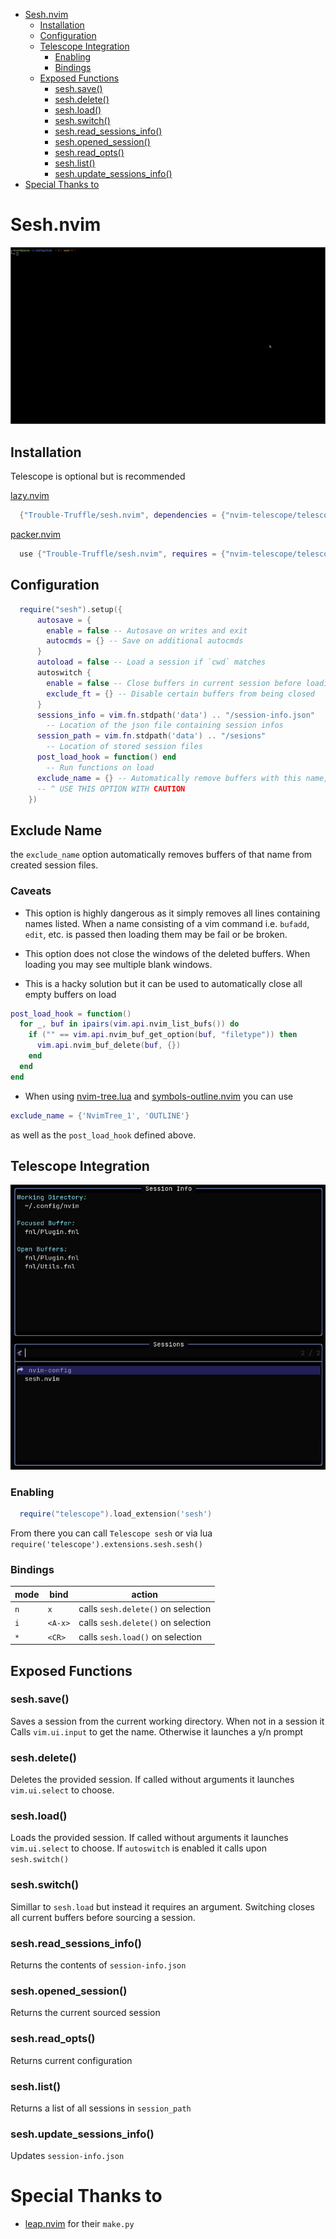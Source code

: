<!--toc:start-->

- [Sesh.nvim](#seshnvim)
  - [Installation](#installation)
  - [Configuration](#configuration)
  - [Telescope Integration](#telescope-integration)
    - [Enabling](#enabling)
    - [Bindings](#bindings)
  - [Exposed Functions](#exposed-functions)
    - [sesh.save()](#seshsave)
    - [sesh.delete()](#seshdelete)
    - [sesh.load()](#seshload)
    - [sesh.switch()](#seshswitch)
    - [sesh.read_sessions_info()](#seshreadsessionsinfo)
    - [sesh.opened_session()](#seshopenedsession)
    - [sesh.read_opts()](#seshreadopts)
    - [sesh.list()](#seshlist)
    - [sesh.update_sessions_info()](#seshupdatesessionsinfo)
- [Special Thanks to](#special-thanks-to)
<!--toc:end-->

# Sesh.nvim

![Usage](./data/Sample.gif)

## Installation

Telescope is optional but is recommended

[lazy.nvim](https://github.com/folke/lazy.nvim)

```lua
  {"Trouble-Truffle/sesh.nvim", dependencies = {"nvim-telescope/telescope.nvim"}}
```

[packer.nvim](https://github.com/wbthomason/packer.nvim)

```lua
  use {"Trouble-Truffle/sesh.nvim", requires = {"nvim-telescope/telescope.nvim"}}"}
```

## Configuration

```lua
  require("sesh").setup({
      autosave = {
        enable = false -- Autosave on writes and exit
        autocmds = {} -- Save on additional autocmds
      }
      autoload = false -- Load a session if `cwd` matches
      autoswitch {
        enable = false -- Close buffers in current session before loading
        exclude_ft = {} -- Disable certain buffers from being closed
      }
      sessions_info = vim.fn.stdpath('data') .. "/session-info.json"
        -- Location of the json file containing session infos
      session_path = vim.fn.stdpath('data') .. "/sesions"
        -- Location of stored session files
      post_load_hook = function() end 
        -- Run functions on load
      exclude_name = {} -- Automatically remove buffers with this name, see ## Exclude Name
      -- ^ USE THIS OPTION WITH CAUTION
    })
```

## Exclude Name

the `exclude_name` option automatically removes buffers of that name from created session files.

### Caveats

- This option is highly dangerous as it simply removes all lines containing names listed. When a name consisting of a vim command i.e. `bufadd`, `edit`, etc. is passed then loading them may be fail or be broken.

- This option does not close the windows of the deleted buffers. When loading you may see multiple blank windows.

- This is a hacky solution but it can be used to automatically close all empty buffers on load
```lua 
post_load_hook = function()
  for _, buf in ipairs(vim.api.nvim_list_bufs()) do
    if ("" == vim.api.nvim_buf_get_option(buf, "filetype")) then
      vim.api.nvim_buf_delete(buf, {})
    end
  end
end
```

- When using [nvim-tree.lua](https://github.com/nvim-tree/nvim-tree.lua) and [symbols-outline.nvim](https://github.com/simrat39/symbols-outline.nvim) you can use 
```lua
exclude_name = {'NvimTree_1', 'OUTLINE'}
```
as well as the `post_load_hook` defined above.

## Telescope Integration

![Telescope](./data/Telescope.png)

### Enabling

```lua
  require("telescope").load_extension('sesh')
```

From there you can call `Telescope sesh` or via lua `require('telescope').extensions.sesh.sesh()`

### Bindings

| mode | bind    | action                             |
| ---- | ------- | ---------------------------------- |
| `n`  | `x`     | calls `sesh.delete()` on selection |
| `i`  | `<A-x>` | calls `sesh.delete()` on selection |
| `*`  | `<CR>`  | calls `sesh.load()` on selection   |

## Exposed Functions

### sesh.save()

Saves a session from the current working directory. When not in a session it Calls `vim.ui.input` to get the name. Otherwise it launches a y/n prompt

### sesh.delete()

Deletes the provided session. If called without arguments it launches `vim.ui.select` to choose.

### sesh.load()

Loads the provided session. If called without arguments it launches `vim.ui.select` to choose. If `autoswitch` is enabled it calls upon `sesh.switch()`

### sesh.switch()

Simillar to `sesh.load` but instead it requires an argument. Switching closes all current buffers before sourcing a session.

### sesh.read_sessions_info()

Returns the contents of `session-info.json`

### sesh.opened_session()

Returns the current sourced session

### sesh.read_opts()

Returns current configuration

### sesh.list()

Returns a list of all sessions in `session_path`

### sesh.update_sessions_info()

Updates `session-info.json`

# Special Thanks to

- [leap.nvim](https://github.com/ggandor/leap.nvim) for their `make.py`
